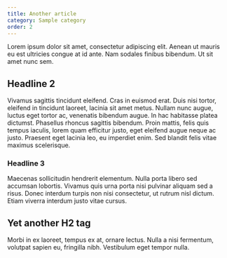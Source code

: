 ```yaml
---
title: Another article
category: Sample category
order: 2
---
```


Lorem ipsum dolor sit amet, consectetur adipiscing elit. Aenean ut mauris eu est ultricies congue at id ante. Nam sodales finibus bibendum. Ut sit amet nunc sem.

## Headline 2

Vivamus sagittis tincidunt eleifend. Cras in euismod erat. Duis nisi tortor, eleifend in tincidunt laoreet, lacinia sit amet metus. Nullam nunc augue, luctus eget tortor ac, venenatis bibendum augue. In hac habitasse platea dictumst. Phasellus rhoncus sagittis bibendum. Proin mattis, felis quis tempus iaculis, lorem quam efficitur justo, eget eleifend augue neque ac justo. Praesent eget lacinia leo, eu imperdiet enim. Sed blandit felis vitae maximus scelerisque.

### Headline 3

Maecenas sollicitudin hendrerit elementum. Nulla porta libero sed accumsan lobortis. Vivamus quis urna porta nisi pulvinar aliquam sed a risus. Donec interdum turpis non nisi consectetur, ut rutrum nisl dictum. Etiam viverra interdum justo vitae cursus.

## Yet another H2 tag

Morbi in ex laoreet, tempus ex at, ornare lectus. Nulla a nisi fermentum, volutpat sapien eu, fringilla nibh. Vestibulum eget tempor nulla.